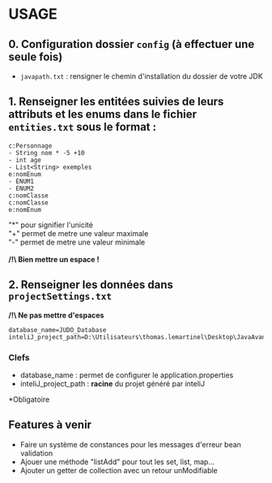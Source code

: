 
# USAGE

## 0. Configuration dossier `config` (à effectuer une seule fois)
- `javapath.txt` : rensigner le chemin d'installation du dossier de votre JDK


## 1. Renseigner les entitées suivies de leurs attributs et les enums dans le fichier `entities.txt` sous le format :

```
c:Personnage
- String nom * -5 +10
- int age
- List<String> exemples 
e:nomEnum
- ENUM1
- ENUM2
c:nomClasse
c:nomClasse
e:nomEnum
```
"*" pour signifier l'unicité <br>
"+<int>" permet de metre une valeur maximale <br>
"-<int>" permet de metre une valeur minimale <br><br>
**/!\ Bien mettre un espace !**

## 2. Renseigner les données dans `projectSettings.txt`
**/!\ Ne pas mettre d'espaces**
```
database_name=JUDO_Database
inteliJ_project_path=D:\Utilisateurs\thomas.lemartinel\Desktop\JavaAvance\toast
```

### Clefs
- database_name : permet de configurer le application.properties
- inteliJ_project_path : **racine** du projet généré par inteliJ

*Obligatoire


## Features à venir 
- Faire un système de constances pour les messages d'erreur bean validation
- Ajouer une méthode "listAdd" pour tout les set, list, map...
- Ajouter un getter de collection avec un retour unModifiable